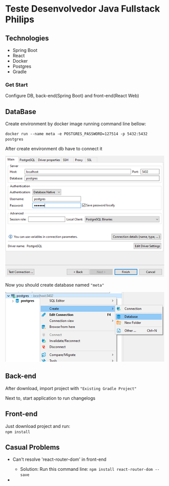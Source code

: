 # Teste Desenvolvedor Java Fullstack Philips

## Technologies

- Spring Boot
- React
- Docker
- Postgres
- Gradle

### Get Start

Configure DB, back-end(Spring Boot) and front-end(React Web)

## DataBase

Create environment by docker image running command line bellow:

`docker run --name meta -e POSTGRES_PASSWORD=127514 -p 5432:5432 postgres`

After create environment db have to connect it

![alt text][DB CONNECT]

[DB CONNECT]: https://github.com/PauloAraujoNobre/Teste-Meta-Philips/blob/master/frontend/meta/images/dbconnect.png "DataBase Connection"

Now you should create database named `"meta"`

![alt text][DB TODO]

[DB TODO]: https://github.com/PauloAraujoNobre/Teste-Meta-Philips/blob/master/frontend/meta/images/createtodo.png "DataBase TODO"

## Back-end

After download, import project with `"Existing Gradle Project"`

Next to, start application to run changelogs

## Front-end

Just download project and run:\
`npm install`

## Casual Problems

- Can't resolve 'react-router-dom' in front-end
  
  - Solution: Run this command line:  `npm install react-router-dom --save`

- 